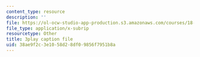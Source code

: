 ```yaml
---
content_type: resource
description: ''
file: https://ol-ocw-studio-app-production.s3.amazonaws.com/courses/18-s096-topics-in-mathematics-with-applications-in-finance-fall-2013/38ae9f2c3e1058d28df09856f7951b8a_IFUfFuyQlU.vtt
file_type: application/x-subrip
resourcetype: Other
title: 3play caption file
uid: 38ae9f2c-3e10-58d2-8df0-9856f7951b8a
---
```


